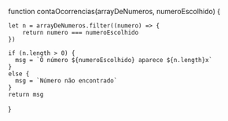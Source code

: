 function contaOcorrencias(arrayDeNumeros, numeroEscolhido) {
    
    let n = arrayDeNumeros.filter((numero) => {
        return numero === numeroEscolhido
    })

    if (n.length > 0) {
      msg = `O número ${numeroEscolhido} aparece ${n.length}x`
    }
    else {
      msg = `Número não encontrado`
    }
    return msg
  }
